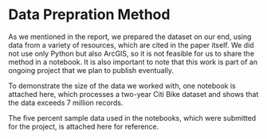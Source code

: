 # Data Prepration Method 

As we mentioned in the report, we prepared the dataset on our end, using data from a variety of resources, which are cited in the paper itself. We did not use only Python but also ArcGIS, so it is not feasible for us to share the method in a notebook. It is also important to note that this work is part of an ongoing project that we plan to publish eventually.

To demonstrate the size of the data we worked with, one notebook is attached here, which processes a two-year Citi Bike dataset and shows that the data exceeds 7 million records.

The five percent sample data used in the notebooks, which were submitted for the project, is attached here for reference.
